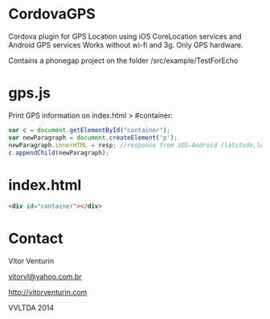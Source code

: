 CordovaGPS
==========

Cordova plugin for GPS Location using iOS CoreLocation services and Android GPS services 
Works without wi-fi and 3g. Only GPS hardware.


Contains a phonegap project on the folder /src/example/TestForEcho


gps.js
=======

Print GPS information on index.html > #container:


```javascript
var c = document.getElementById("container");
var newParagraph = document.createElement('p');
newParagraph.innerHTML = resp; //response from iOS-Android (latitude,longitude)
c.appendChild(newParagraph);
```

index.html
==========

```html
<div id="container"></div>
```

Contact 
=======

Vitor Venturin


vitorvl@yahoo.com.br


http://vitorventurin.com


VVLTDA 2014